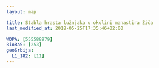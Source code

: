 ```yaml
---
layout: map

title: Stabla hrasta lužnjaka u okolini manastira Žiča
last_modified_at: 2018-05-25T17:35:46+02:00

WDPA: [555588979]
BioRaS: [253]
geoSrbija:
  L1_182: [11]
---
```

